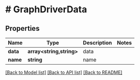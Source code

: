 # # GraphDriverData

## Properties

Name | Type | Description | Notes
------------ | ------------- | ------------- | -------------
**data** | **array<string,string>** | data |
**name** | **string** | name |

[[Back to Model list]](../../README.md#models) [[Back to API list]](../../README.md#endpoints) [[Back to README]](../../README.md)
